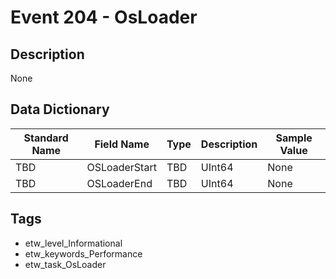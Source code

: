 # Event 204 - OsLoader

## Description
None

## Data Dictionary
|Standard Name|Field Name|Type|Description|Sample Value|
|---|---|---|---|---|
|TBD|OSLoaderStart|TBD|UInt64|None|None|
|TBD|OSLoaderEnd|TBD|UInt64|None|None|

## Tags
* etw_level_Informational
* etw_keywords_Performance
* etw_task_OsLoader
